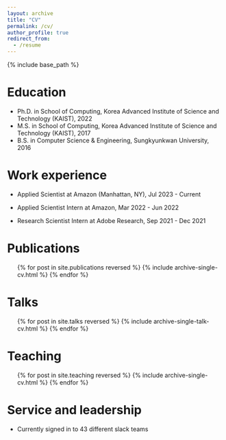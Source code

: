 ```yaml
---
layout: archive
title: "CV"
permalink: /cv/
author_profile: true
redirect_from:
  - /resume
---
```


{% include base_path %}

Education
======
* Ph.D. in School of Computing, Korea Advanced Institute of Science and Technology (KAIST), 2022
* M.S. in School of Computing, Korea Advanced Institute of Science and Technology (KAIST), 2017
* B.S. in Computer Science & Engineering, Sungkyunkwan University, 2016

Work experience
======
* Applied Scientist at Amazon (Manhattan, NY), Jul 2023 - Current

* Applied Scientist Intern at Amazon, Mar 2022 - Jun 2022

* Research Scientist Intern at Adobe Research, Sep 2021 - Dec 2021

Publications
======
  <ul>{% for post in site.publications reversed %}
    {% include archive-single-cv.html %}
  {% endfor %}</ul>
  
Talks
======
  <ul>{% for post in site.talks reversed %}
    {% include archive-single-talk-cv.html  %}
  {% endfor %}</ul>
  
Teaching
======
  <ul>{% for post in site.teaching reversed %}
    {% include archive-single-cv.html %}
  {% endfor %}</ul>
  
Service and leadership
======
* Currently signed in to 43 different slack teams
